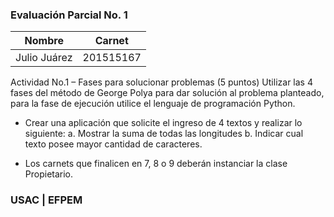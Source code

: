 ### Evaluación Parcial No. 1

Nombre  | Carnet
------------- | -------------
Julio Juárez  | 201515167


 Actividad No.1 – Fases para solucionar problemas (5 puntos)
Utilizar las 4 fases del método de George Polya para dar solución al problema planteado, para la fase de ejecución utilice
el lenguaje de programación Python.

- Crear una aplicación que solicite el ingreso de 4 textos y realizar lo siguiente:
a. Mostrar la suma de todas las longitudes
b. Indicar cual texto posee mayor cantidad de caracteres.

- Los carnets que finalicen en 7, 8 o 9 deberán instanciar la clase Propietario.



                    


### USAC  | EFPEM
